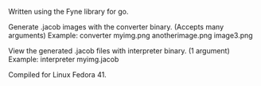 Written using the Fyne library for go. 

Generate .jacob images with the converter binary. (Accepts many arguments) 
Example: 
converter myimg.png anotherimage.png image3.png

View the generated .jacob files with interpreter binary. (1 argument)
Example:
interpreter myimg.jacob

Compiled for Linux Fedora 41.
